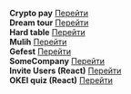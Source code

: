 **Crypto pay** [Перейти](https://vovako.github.io/crypto_pay/)\
**Dream tour** [Перейти](https://vovako.github.io/dreamkam_tour/)\
**Hard table** [Перейти](https://vovako.github.io/hard_table/)\
**Mulih** [Перейти](https://vovako.github.io/mulih/)\
**Gefest** [Перейти](https://vovako.github.io/gefest/)\
**SomeCompany** [Перейти](https://vovako.github.io/some_company/)\
**Invite Users (React)** [Перейти](https://vovako.github.io/invite_users/)\
**OKEI quiz (React)** [Перейти](https://vovako.github.io/okei_quiz/)